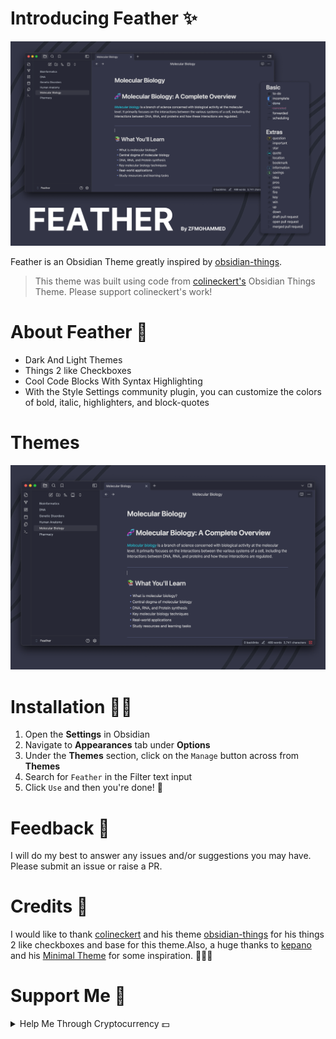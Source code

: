 # Introducing Feather ✨
![ScreenShot](assets/Screenshot.png)

Feather is an Obsidian Theme greatly inspired by [obsidian-things](https://github.com/colineckert/obsidian-things). 

> This theme was built using code from [colineckert's](https://github.com/colineckert) Obsidian Things Theme. Please support colineckert's work!

# About Feather 🎁

- Dark And Light Themes
- Things 2 like Checkboxes
- Cool Code Blocks With Syntax Highlighting
- With the Style Settings community plugin, you can customize the colors
of bold, italic, highlighters, and block-quotes

# Themes
![Dark Theme](assets/Dark_Theme.png)


# Installation 🧑‍💻

1. Open the **Settings** in Obsidian
2. Navigate to **Appearances** tab under **Options**
3. Under the **Themes** section, click on the `Manage` button across from **Themes**
4. Search for `Feather` in the Filter text input
5. Click `Use` and then you're done! 🎉

# Feedback 📖
I will do my best to answer any issues and/or suggestions you may
have. Please submit an issue or raise a PR.

# Credits 🎊

I would like to thank [colineckert](https://github.com/colineckert) and his theme [obsidian-things](https://github.com/colineckert/obsidian-things) for his things 2 like checkboxes and base for this theme.Also, a huge thanks to [kepano](https://github.com/kepano) and his [Minimal Theme](https://github.com/kepano/obsidian-minimal) for some inspiration. 🎉🎉🎉

# Support Me 🫶
<details>
    <summary> Help Me Through Cryptocurrency 💵</summary>

#### Solana
``
HcJZna3AGBUPWgnCb6xHvQZ9hC7VB9uoZcg9ticwih4U
``

#### Ethereum
``
0x8F1609c1F7C2688E542FC1e81A52c8D9F36C4920
``

#### Bitcoin
``
bc1p39hs4xzjpjx62k5y305x9d2ylagehxs0lwpj90uz8cdz6pf7dg7s3xrjky
``

#### Sui
``
0x5338159aa2831413b3355d498ce464f242659169b8f2a24ab1ebc8055690ac89
``
</details>


